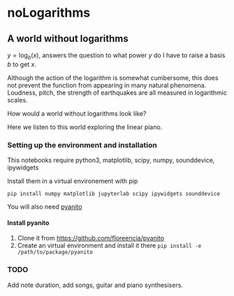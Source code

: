 # noLogarithms

## A world without logarithms

$y = \log _b (x)$, answers the question to what power $y$ do I have to raise a basis $b$ to get $x$. 

Although the action of the logarithm is somewhat cumbersome, this does not prevent the function from appearing in many natural phenomena.  
Loudness, pitch, the strength of earthquakes are all measured in logarithmic scales. 

How would a world without logarithms look like? 

Here we listen to this world exploring the linear piano. 

### Setting up the environment and installation

This notebooks require python3, matplotlib, scipy, numpy, sounddevice, ipywidgets

Install them in a virtual environement with pip

```
pip install numpy matplotlib jupyterlab scipy ipywidgets sounddevice
```

You will also need [pyanito](https://github.com/floreencia/pyanito)

#### Install pyanito

1. Clone it from https://github.com/floreencia/pyanito
2. Create an virtual environment and install it there `pip install -e /path/to/package/pyanito`


### TODO

Add note duration,  add songs, guitar and piano synthesisers. 
